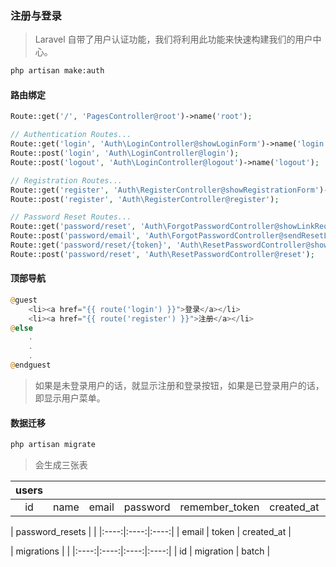 ### 注册与登录

> Laravel 自带了用户认证功能，我们将利用此功能来快速构建我们的用户中心。

```bash 
php artisan make:auth
```

#### 路由绑定
```php
Route::get('/', 'PagesController@root')->name('root');

// Authentication Routes...
Route::get('login', 'Auth\LoginController@showLoginForm')->name('login');
Route::post('login', 'Auth\LoginController@login');
Route::post('logout', 'Auth\LoginController@logout')->name('logout');

// Registration Routes...
Route::get('register', 'Auth\RegisterController@showRegistrationForm')->name('register');
Route::post('register', 'Auth\RegisterController@register');

// Password Reset Routes...
Route::get('password/reset', 'Auth\ForgotPasswordController@showLinkRequestForm')->name('password.request');
Route::post('password/email', 'Auth\ForgotPasswordController@sendResetLinkEmail')->name('password.email');
Route::get('password/reset/{token}', 'Auth\ResetPasswordController@showResetForm')->name('password.reset');
Route::post('password/reset', 'Auth\ResetPasswordController@reset');
```

#### 顶部导航
```php
@guest
    <li><a href="{{ route('login') }}">登录</a></li>
    <li><a href="{{ route('register') }}">注册</a></li>
@else
    .
    .
    .
@endguest
```
> 如果是未登录用户的话，就显示注册和登录按钮，如果是已登录用户的话，即显示用户菜单。

#### 数据迁移
```bash
php artisan migrate
```

> 会生成三张表

| 	users   |   |  |  |  |  |  | 
|:----:|:----:|:----:|:----:|:----:|:----:|:----:|
| 	id   | name  | email | password | remember_token | created_at | updated_at | 

| password_resets |   | 
|:----:|:----:|:----:|
| email | token | created_at  | 

| migrations |   | 
|:----:|:----:|:----:|:----:|
| id | migration | batch | 